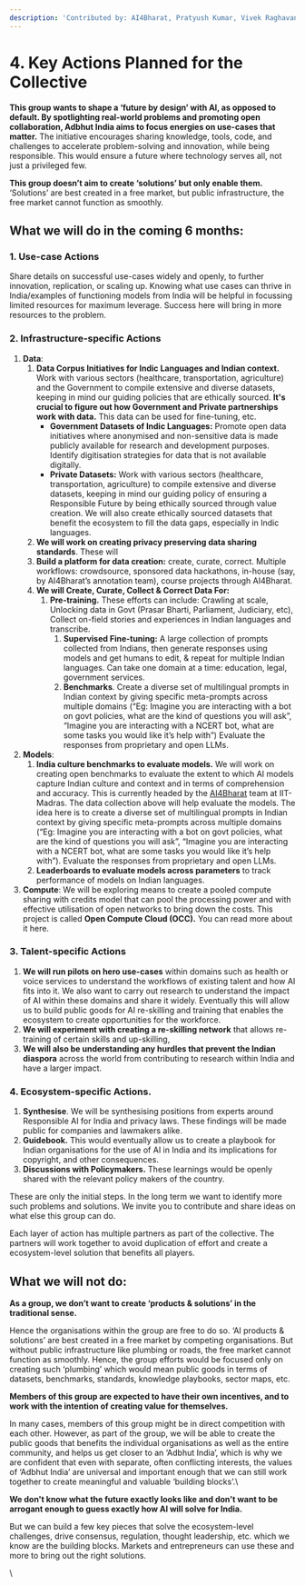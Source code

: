 ```yaml
---
description: 'Contributed by: AI4Bharat, Pratyush Kumar, Vivek Raghavan, People+AI Team'
---
```


# 4. Key Actions Planned for the Collective

**This group wants to shape a ‘future by design’ with AI, as opposed to default. By spotlighting real-world problems and promoting open collaboration, Adbhut India aims to focus energies on use-cases that matter.** The initiative encourages sharing knowledge, tools, code, and challenges to accelerate problem-solving and innovation, while being responsible. This would ensure a future where technology serves all, not just a privileged few. &#x20;

**This group doesn’t aim to create ‘solutions’ but only enable them.** ‘Solutions’ are best created in a free market, but public infrastructure, the free market cannot function as smoothly.





## What we will do in the coming 6 months:

### **1. Use-case Actions**

Share details on successful use-cases widely and openly, to further innovation, replication, or scaling up. Knowing what use cases can thrive in India/examples of functioning models from India will be helpful in focussing limited resources for maximum leverage. Success here will bring in more resources to the problem.

### **2. Infrastructure-specific Actions**&#x20;

1. **Data**:
   1. **Data Corpus Initiatives for Indic Languages and Indian context.** Work with various sectors (healthcare, transportation, agriculture) and the Government to compile extensive and diverse datasets, keeping in mind our guiding policies that are ethically sourced. **It's crucial to figure out how Government and Private partnerships work with data.** This data can be used for fine-tuning, etc.&#x20;
      * **Government Datasets of Indic Languages:** Promote open data initiatives where anonymised and non-sensitive data is made publicly available for research and development purposes. Identify digitisation strategies for data that is not available digitally.&#x20;
      * **Private Datasets:**  Work with various sectors (healthcare, transportation, agriculture) to compile extensive and diverse datasets, keeping in mind our guiding policy of ensuring a Responsible Future by being ethically sourced through value creation. We will also create ethically sourced datasets that benefit the ecosystem to fill the data gaps, especially in Indic languages.&#x20;
   2. **We will work on creating privacy preserving data sharing standards**. These will&#x20;
   3. **Build a platform for data creation:** create, curate, correct. Multiple workflows: crowdsource, sponsored data hackathons, in-house (say, by AI4Bharat’s annotation team), course projects through AI4Bharat.&#x20;
   4. **We will Create, Curate, Collect & Correct Data For:**
      1. **Pre-training.** These efforts can include: Crawling at scale, Unlocking data in Govt (Prasar Bharti, Parliament, Judiciary, etc),  Collect on-field stories and experiences in Indian languages and transcribe.
         1. **Supervised Fine-tuning:** A large collection of prompts collected from Indians, then generate responses using models and get humans to edit, & repeat for multiple Indian languages. Can take one domain at a time: education, legal, government services.
         2. **Benchmarks**. Create a diverse set of multilingual prompts in Indian context by giving specific meta-prompts across multiple domains (“Eg: Imagine you are interacting with a bot on govt policies, what are the kind of questions you will ask”, “Imagine you are interacting with a NCERT bot, what are some tasks you would like it’s help with”) Evaluate the responses from proprietary and open LLMs.&#x20;
2. **Models**:&#x20;
   1. **India culture benchmarks to evaluate models.** We will work on creating open benchmarks to evaluate the extent to which AI models capture Indian culture and context and in terms of comprehension and accuracy. This is currently headed by the [AI4Bharat](https://ai4bharat.iitm.ac.in/) team at IIT-Madras. The data collection above will help evaluate the models. The idea here is to create a diverse set of multilingual prompts in Indian context by giving specific meta-prompts across multiple domains (“Eg: Imagine you are interacting with a bot on govt policies, what are the kind of questions you will ask”, “Imagine you are interacting with a NCERT bot, what are some tasks you would like it’s help with”). Evaluate the responses from proprietary and open LLMs.
   2. **Leaderboards to evaluate models across parameters** to track performance of models on Indian languages.
3. **Compute**: We will be exploring means to create a pooled compute sharing with credits model that can pool the processing power and with effective utilisation of open networks to bring down the costs. This project is called **Open Compute Cloud (OCC).** You can read more about it here.



### **3. Talent-specific Actions**

1. **We will run pilots on hero use-cases** within domains such as health or voice services to understand the workflows of existing talent and how AI fits into it. We also want to carry out research to understand the impact of AI within these domains and share it widely. Eventually this will allow us to build public goods for AI re-skilling and training that enables the ecosystem to create opportunities for the workforce.
2. **We will experiment with creating a re-skilling network** that allows re-training of certain skills and up-skilling,
3. **We will also be understanding any hurdles that prevent the Indian diaspora** across the world from contributing to research within India and have a larger impact.



### **4. Ecosystem-specific Actions.**&#x20;

1. **Synthesise**. We will be synthesising positions from experts around Responsible AI for India and privacy laws. These findings will be made public for companies and lawmakers alike.&#x20;
2. **Guidebook.** This would eventually allow us to create a playbook for Indian organisations for the use of AI in India and its implications for copyright, and other consequences.
3. **Discussions with Policymakers.** These learnings would be openly shared with the relevant policy makers of the country.&#x20;



These are only the initial steps. In the long term we want to identify more such problems and solutions. We invite you to contribute and share ideas on what else this group can do.

Each layer of action has multiple partners as part of the collective. The partners will work together to avoid duplication of effort and create a ecosystem-level solution that benefits all players.



## What we will not do:

**As a group, we don’t want to create ‘products & solutions’ in the traditional sense.**

Hence the organisations within the group are free to do so. ‘AI products & solutions’ are best created in a free market by competing organisations. But without public infrastructure like plumbing or roads, the free market cannot function as smoothly. Hence, the group efforts would be focused only on creating such ‘plumbing’ which would mean public goods in terms of datasets, benchmarks, standards, knowledge playbooks, sector maps, etc.



**Members of this group are expected to have their own incentives, and to work with the intention of creating value for themselves.**&#x20;

In many cases, members of this group might be in direct competition with each other. However, as part of the group, we will be able to create the public goods that benefits the individual organisations as well as the entire community, and helps us get closer to an ‘Adbhut India’, which is why we are confident that even with separate, often conflicting interests, the values of ‘Adbhut India’ are universal and important enough that we can still work together to create meaningful and valuable ‘building blocks’.\


**We don't know what the future exactly looks like and don't want to be arrogant enough to guess exactly how AI will solve for India.**&#x20;

But we can build a few key pieces that solve the ecosystem-level challenges, drive consensus, regulation, thought leadership, etc. which we know are the building blocks. Markets and entrepreneurs can use these and more to bring out the right solutions.

\
